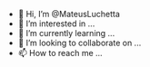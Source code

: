 - 👋 Hi, I’m @MateusLuchetta
- 👀 I’m interested in ...
- 🌱 I’m currently learning ...
- 💞️ I’m looking to collaborate on ...
- 📫 How to reach me ...

<!---
MateusLuchetta/MateusLuchetta is a ✨ special ✨ repository because its `README.md` (this file) appears on your GitHub profile.
You can click the Preview link to take a look at your changes.
--->
